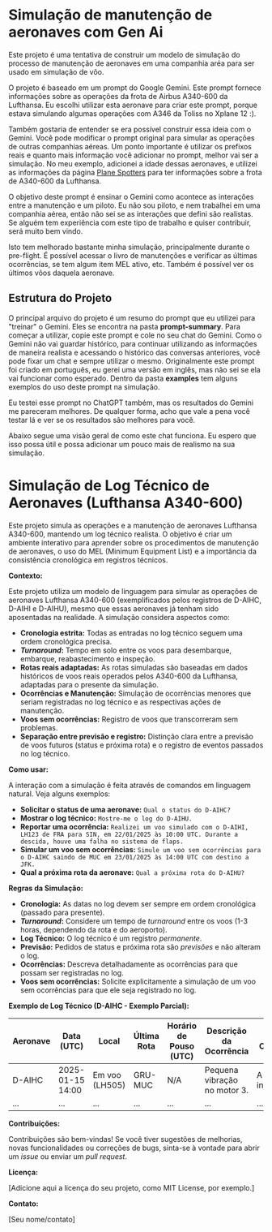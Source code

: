 # Simulação de manutenção de aeronaves com Gen Ai
Este projeto é uma tentativa de construir um modelo de simulação do processo de manutenção de aeronaves em uma companhia aréa para ser usado em simulação de vôo.

O projeto é baseado em um prompt do Google Gemini. Este prompt fornece informações sobre as operações da frota de Airbus A340-600 da Lufthansa.
Eu escolhi utilizar esta aeronave para criar este prompt, porque estava simulando algumas operações com A346 da Toliss no Xplane 12 :). 

Também gostaria de entender se era possível construir essa ideia com o Gemini.
Você pode modificar o prompt original para simular as operações de outras companhias aéreas. Um ponto importante é utilizar os prefixos reais e quanto mais informação você adicionar no prompt, melhor vai ser a simulação. 
No meu exemplo, adicionei a idade dessas aeronaves, e utilizei as informações da página  [Plane Spotters](https://www.planespotters.net/airline/Lufthansa) para ter informações sobre a frota de A340-600 da Lufthansa.

O objetivo deste prompt é ensinar o Gemini como acontece as interações entre a manutenção e um piloto. Eu não sou piloto, e nem trabalhei em uma companhia aérea, então não sei se as interações que defini são realistas. Se alguém tem experiência com este tipo de trabalho e quiser contribuir, será muito bem vindo.

Isto tem melhorado bastante minha simulação, principalmente durante o pre-flight. É possível acessar o livro de manutenções e verificar as últimas ocorrências, se tem algum item MEL ativo, etc.
Também é possível ver os últimos vôos daquela aeronave.

## Estrutura do Projeto

O principal arquivo do projeto é um resumo do prompt que eu utilizei para "treinar" o Gemini. Eles se encontra na pasta **prompt-summary**. Para começar a utilizar, copie este prompt e cole no seu chat do Gemini.
Como o Gemini não vai guardar histórico, para continuar utilizando as informações de maneira realista e acessando o histórico das conversas anteriores, você pode fixar um chat e sempre utilizar o mesmo.
Originalmente este prompt foi criado em português, eu gerei uma versão em inglês, mas não sei se ela vai funcionar como esperado.
Dentro da pasta **examples** tem alguns exemplos do uso deste prompt na simulação.

Eu testei esse prompt no ChatGPT também, mas os resultados do Gemini me pareceram melhores. De qualquer forma, acho que vale a pena você testar lá e ver se os resultados são melhores para você.

Abaixo segue uma visão geral de como este chat funciona.
Eu espero que isso possa útil e possa adicionar um pouco mais de realismo na sua simulação.

# Simulação de Log Técnico de Aeronaves (Lufthansa A340-600)

Este projeto simula as operações e a manutenção de aeronaves Lufthansa A340-600, mantendo um log técnico realista. O objetivo é criar um ambiente interativo para aprender sobre os procedimentos de manutenção de aeronaves, o uso do MEL (Minimum Equipment List) e a importância da consistência cronológica em registros técnicos.

**Contexto:**

Este projeto utiliza um modelo de linguagem para simular as operações de aeronaves Lufthansa A340-600 (exemplificados pelos registros de D-AIHC, D-AIHI e D-AIHU), mesmo que essas aeronaves já tenham sido aposentadas na realidade. A simulação considera aspectos como:

*   **Cronologia estrita:** Todas as entradas no log técnico seguem uma ordem cronológica precisa.
*   ***Turnaround*:** Tempo em solo entre os voos para desembarque, embarque, reabastecimento e inspeção.
*   **Rotas reais adaptadas:** As rotas simuladas são baseadas em dados históricos de voos reais operados pelos A340-600 da Lufthansa, adaptadas para o presente da simulação.
*   **Ocorrências e Manutenção:** Simulação de ocorrências menores que seriam registradas no log técnico e as respectivas ações de manutenção.
*   **Voos sem ocorrências:** Registro de voos que transcorreram sem problemas.
*   **Separação entre previsão e registro:** Distinção clara entre a previsão de voos futuros (status e próxima rota) e o registro de eventos passados no log técnico.

**Como usar:**

A interação com a simulação é feita através de comandos em linguagem natural. Veja alguns exemplos:

*   **Solicitar o status de uma aeronave:** `Qual o status do D-AIHC?`
*   **Mostrar o log técnico:** `Mostre-me o log do D-AIHU.`
*   **Reportar uma ocorrência:** `Realizei um voo simulado com o D-AIHI, LH123 de FRA para SIN, em 22/01/2025 às 10:00 UTC. Durante a descida, houve uma falha no sistema de flaps.`
*   **Simular um voo sem ocorrências:** `Simule um voo sem ocorrências para o D-AIHC saindo de MUC em 23/01/2025 às 14:00 UTC com destino a JFK.`
*   **Qual a próxima rota da aeronave:** `Qual a próxima rota do D-AIHU?`

**Regras da Simulação:**

*   **Cronologia:** As datas no log devem ser sempre em ordem cronológica (passado para presente).
*   ***Turnaround*:** Considere um tempo de *turnaround* entre os voos (1-3 horas, dependendo da rota e do aeroporto).
*   **Log Técnico:** O log técnico é um registro *permanente*.
*   **Previsão:** Pedidos de status e próxima rota são *previsões* e não alteram o log.
*   **Ocorrências:** Descreva detalhadamente as ocorrências para que possam ser registradas no log.
*   **Voos sem ocorrências:** Solicite explicitamente a simulação de um voo sem ocorrências para que ele seja registrado no log.

**Exemplo de Log Técnico (D-AIHC - Exemplo Parcial):**

| Aeronave | Data (UTC) | Local | Última Rota | Horário de Pouso (UTC) | Descrição da Ocorrência | Ações Corretivas | Status do MEL | Próxima Manutenção | Manutenção Anterior | Observações |
|---|---|---|---|---|---|---|---|---|---|---|
| D-AIHC | 2025-01-15 14:00 | Em voo (LH505) | GRU-MUC | N/A | Pequena vibração no motor 3. | A ser investigado. | N/A | 15/03/2025 (MUC) | - | Reportado pelo piloto. |
| ... | ... | ... | ... | ... | ... | ... | ... | ... | ... | ... |

**Contribuições:**

Contribuições são bem-vindas! Se você tiver sugestões de melhorias, novas funcionalidades ou correções de bugs, sinta-se à vontade para abrir um *issue* ou enviar um *pull request*.

**Licença:**

[Adicione aqui a licença do seu projeto, como MIT License, por exemplo.]

**Contato:**

[Seu nome/contato]
